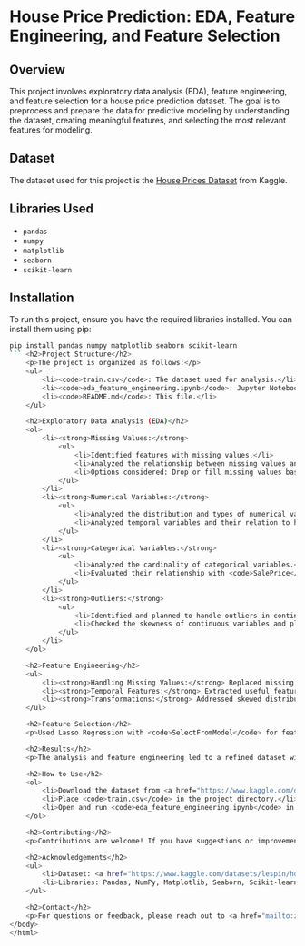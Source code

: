# House Price Prediction: EDA, Feature Engineering, and Feature Selection

## Overview
This project involves exploratory data analysis (EDA), feature engineering, and feature selection for a house price prediction dataset. The goal is to preprocess and prepare the data for predictive modeling by understanding the dataset, creating meaningful features, and selecting the most relevant features for modeling.

## Dataset
The dataset used for this project is the [House Prices Dataset](https://www.kaggle.com/datasets/lespin/house-prices-dataset) from Kaggle.

## Libraries Used
- `pandas`
- `numpy`
- `matplotlib`
- `seaborn`
- `scikit-learn`

## Installation
To run this project, ensure you have the required libraries installed. You can install them using pip:

```bash
pip install pandas numpy matplotlib seaborn scikit-learn
``` <h2>Project Structure</h2>
    <p>The project is organized as follows:</p>
    <ul>
        <li><code>train.csv</code>: The dataset used for analysis.</li>
        <li><code>eda_feature_engineering.ipynb</code>: Jupyter Notebook containing the EDA, feature engineering, and feature selection processes.</li>
        <li><code>README.md</code>: This file.</li>
    </ul>

    <h2>Exploratory Data Analysis (EDA)</h2>
    <ol>
        <li><strong>Missing Values:</strong>
            <ul>
                <li>Identified features with missing values.</li>
                <li>Analyzed the relationship between missing values and the target variable (<code>SalePrice</code>).</li>
                <li>Options considered: Drop or fill missing values based on their relation to <code>SalePrice</code>.</li>
            </ul>
        </li>
        <li><strong>Numerical Variables:</strong>
            <ul>
                <li>Analyzed the distribution and types of numerical variables (continuous vs. discrete).</li>
                <li>Analyzed temporal variables and their relation to house prices.</li>
            </ul>
        </li>
        <li><strong>Categorical Variables:</strong>
            <ul>
                <li>Analyzed the cardinality of categorical variables.</li>
                <li>Evaluated their relationship with <code>SalePrice</code>.</li>
            </ul>
        </li>
        <li><strong>Outliers:</strong>
            <ul>
                <li>Identified and planned to handle outliers in continuous variables.</li>
                <li>Checked the skewness of continuous variables and planned transformations to handle non-Gaussian distributions.</li>
            </ul>
        </li>
    </ol>

    <h2>Feature Engineering</h2>
    <ul>
        <li><strong>Handling Missing Values:</strong> Replaced missing values with meaningful imputation based on their relationship with <code>SalePrice</code>.</li>
        <li><strong>Temporal Features:</strong> Extracted useful features from date-related variables, such as the difference in years between the sale year and other date-related features.</li>
        <li><strong>Transformations:</strong> Addressed skewed distributions and outliers to make the data more suitable for regression modeling.</li>
    </ul>

    <h2>Feature Selection</h2>
    <p>Used Lasso Regression with <code>SelectFromModel</code> for feature selection to identify the most important features. The model was configured with an alpha value of 0.005 to select features with non-zero coefficients.</p>

    <h2>Results</h2>
    <p>The analysis and feature engineering led to a refined dataset with important features selected for modeling. Detailed results and visualizations can be found in the <code>eda_feature_engineering.ipynb</code> notebook.</p>

    <h2>How to Use</h2>
    <ol>
        <li>Download the dataset from <a href="https://www.kaggle.com/datasets/lespin/house-prices-dataset">Kaggle</a>.</li>
        <li>Place <code>train.csv</code> in the project directory.</li>
        <li>Open and run <code>eda_feature_engineering.ipynb</code> in Jupyter Notebook to replicate the analysis and feature engineering steps.</li>
    </ol>

    <h2>Contributing</h2>
    <p>Contributions are welcome! If you have suggestions or improvements, please open an issue or submit a pull request.</p>

    <h2>Acknowledgements</h2>
    <ul>
        <li>Dataset: <a href="https://www.kaggle.com/datasets/lespin/house-prices-dataset">House Prices Dataset</a></li>
        <li>Libraries: Pandas, NumPy, Matplotlib, Seaborn, Scikit-learn</li>
    </ul>

    <h2>Contact</h2>
    <p>For questions or feedback, please reach out to <a href="mailto:zakriaimdad012+github@gmail.com">zakriaimdad012+github@gmail.com</a>.</p>
</body>
</html>